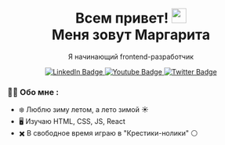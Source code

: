 <div id="header" align="center">
  
  <h1>
  Всем привет!
  <img src="https://media.giphy.com/media/hvRJCLFzcasrR4ia7z/giphy.gif" width="30px"/> <br>
    Меня зовут Маргарита
</h1>
  <p>Я начинающий frontend-разработчик</p>
  <div id="badges">
  <a href="https://t.me/M_Kartmazova">
    <img src="https://img.shields.io/badge/Telegram-orange?logo=telegram&logoColor=white&style=for-the-badge" alt="LinkedIn Badge"/>
  </a>
  <a href="https://vk.com/margarita_kartmazova">
    <img src="https://img.shields.io/badge/VK-463DAB?logo=vk&logoColor=white&style=for-the-badge" alt="Youtube Badge"/>
  </a>
  <a href="https://www.youtube.com/channel/UCl4DQxT17uH2dojIRseOzdQ">
    <img src="https://img.shields.io/badge/Youtube-red?logo=youtube&logoColor=white&style=for-the-badge" alt="Twitter Badge"/>
  </a>
</div>
</div>

### :woman_technologist: Обо мне : 
- :snowflake: Люблю зиму летом, а лето зимой :sunny:
- :desktop_computer: Изучаю HTML, CSS, JS, React
- :heavy_multiplication_x: В свободное время играю в "Крестики-нолики" :white_circle:
